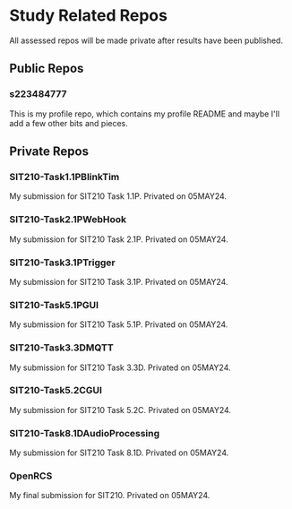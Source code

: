 # Study Related Repos
All assessed repos will be made private after results have been published.

## Public Repos

### s223484777
This is my profile repo, which contains my profile README and maybe I'll add a few other bits and pieces.

## Private Repos
### SIT210-Task1.1PBlinkTim
My submission for SIT210 Task 1.1P. Privated on 05MAY24.

### SIT210-Task2.1PWebHook
My submission for SIT210 Task 2.1P. Privated on 05MAY24.

### SIT210-Task3.1PTrigger
My submission for SIT210 Task 3.1P. Privated on 05MAY24.

### SIT210-Task5.1PGUI
My submission for SIT210 Task 5.1P. Privated on 05MAY24.

### SIT210-Task3.3DMQTT
My submission for SIT210 Task 3.3D. Privated on 05MAY24.

### SIT210-Task5.2CGUI
My submission for SIT210 Task 5.2C. Privated on 05MAY24.

### SIT210-Task8.1DAudioProcessing
My submission for SIT210 Task 8.1D. Privated on 05MAY24.

### OpenRCS
My final submission for SIT210. Privated on 05MAY24.